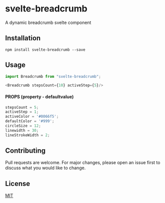 # svelte-breadcrumb

A dynamic breadcrumb svelte component

## Installation

```
npm install svelte-breadcrumb --save
```

## Usage

```javascript
import Breadcrumb from "svelte-breadcrumb";

<Breadcrumb stepsCount={10} activeStep={5}/>
```

#### PROPS (property - defaultvalue)
```javascript
stepsCount = 5;
activeStep = 1;
activeColor = '#0066f5';
defaultColor = '#999';
circleSize = 12;
linewidth = 30;
lineStrokeWidth = 2;
```

## Contributing
Pull requests are welcome. For major changes, please open an issue first to discuss what you would like to change.
## License
[MIT](https://choosealicense.com/licenses/mit/)